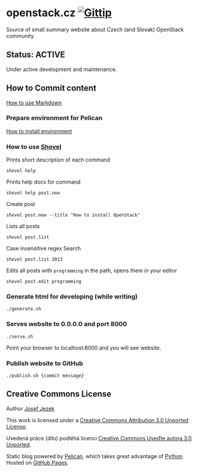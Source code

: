 # openstack.cz [![Gittip](https://raw.github.com/gittip/www.gittip.com/master/img-src/gittip-logo-32.png)](https://www.gittip.com/josefjezek)

Source of small summary website about Czech (and Slovak) OpenStack community.

## Status: ACTIVE

Under active development and maintenance.

## How to Commit content

[How to use Markdown](https://gist.github.com/5917040)

### Prepare environment for Pelican

[How to install environment](https://github.com/josefjezek/openstack.cz/blob/master/INSTALL.md)

### How to use [Shovel](https://github.com/dandesousa/pelican-shovel)

Prints short description of each command

```
shovel help
```

Prints help docs for command

```
shovel help post.new
```

Create post

```
shovel post.new --title "How to install OpenStack"
```

Lists all posts

```
shovel post.list
```

Case insensitive regex Search

```
shovel post.list 2013
```

Edits all posts with `programming` in the path, opens them in your editor

```
shovel post.edit programming
```

### Generate html for developing (while writing)

```
./generate.sh
```

### Serves website to 0.0.0.0 and port 8000

```
./serve.sh
```

Point your browser to localhost:8000 and you will see website.

### Publish website to GitHub

```
./publish.sh {commit message}
```

## Creative Commons License

Author [Josef Jezek](http://about.me/josefjezek)

This work is licensed under a [Creative Commons Attribution 3.0 Unported License](http://creativecommons.org/licenses/by/3.0/).

Uvedená práce (dílo) podléhá licenci [Creative Commons Uveďte autora 3.0 Unported](http://creativecommons.org/licenses/by/3.0/deed.cs).

Static blog powered by [Pelican](http://docs.getpelican.com), which takes great advantage of [Python](http://python.org). Hosted on [GitHub Pages](http://pages.github.com).